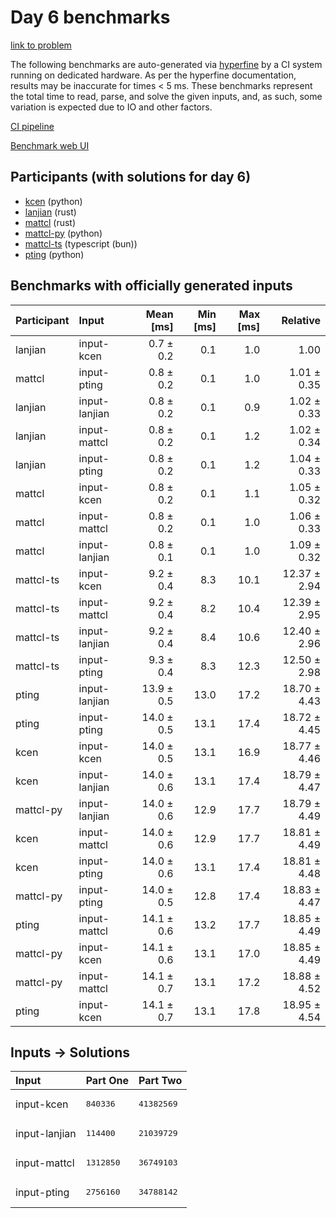 # Day 6 benchmarks

[link to problem](https://adventofcode.com/2023/day/6)

The following benchmarks are auto-generated via
[hyperfine](https://github.com/sharkdp/hyperfine) by a CI system running on
dedicated hardware. As per the hyperfine documentation, results may be
inaccurate for times < 5 ms. These benchmarks represent the total time to read,
parse, and solve the given inputs, and, as such, some variation is expected due
to IO and other factors.

[CI pipeline](http://ci.papercode.net:8080/teams/main/pipelines/aoc2023)

[Benchmark web UI](https://aoc.ancalagon.black)


## Participants (with solutions for day 6)

- [kcen](https://github.com/kcen/aoc2023) (python)
- [lanjian](https://github.com/lanjian/aoc-2023) (rust)
- [mattcl](https://github.com/mattcl/aoc2023) (rust)
- [mattcl-py](https://github.com/mattcl/aoc2023-py) (python)
- [mattcl-ts](https://github.com/mattcl/aoc2023-js) (typescript (bun))
- [pting](https://github.com/pting/aoc2023) (python)


## Benchmarks with officially generated inputs

| Participant | Input | Mean [ms] | Min [ms] | Max [ms] | Relative |
|:---|:---|---:|---:|---:|---:|
| lanjian | input-kcen | 0.7 ± 0.2 | 0.1 | 1.0 | 1.00 |
| mattcl | input-pting | 0.8 ± 0.2 | 0.1 | 1.0 | 1.01 ± 0.35 |
| lanjian | input-lanjian | 0.8 ± 0.2 | 0.1 | 0.9 | 1.02 ± 0.33 |
| lanjian | input-mattcl | 0.8 ± 0.2 | 0.1 | 1.2 | 1.02 ± 0.34 |
| lanjian | input-pting | 0.8 ± 0.2 | 0.1 | 1.2 | 1.04 ± 0.33 |
| mattcl | input-kcen | 0.8 ± 0.2 | 0.1 | 1.1 | 1.05 ± 0.32 |
| mattcl | input-mattcl | 0.8 ± 0.2 | 0.1 | 1.0 | 1.06 ± 0.33 |
| mattcl | input-lanjian | 0.8 ± 0.1 | 0.1 | 1.0 | 1.09 ± 0.32 |
| mattcl-ts | input-kcen | 9.2 ± 0.4 | 8.3 | 10.1 | 12.37 ± 2.94 |
| mattcl-ts | input-mattcl | 9.2 ± 0.4 | 8.2 | 10.4 | 12.39 ± 2.95 |
| mattcl-ts | input-lanjian | 9.2 ± 0.4 | 8.4 | 10.6 | 12.40 ± 2.96 |
| mattcl-ts | input-pting | 9.3 ± 0.4 | 8.3 | 12.3 | 12.50 ± 2.98 |
| pting | input-lanjian | 13.9 ± 0.5 | 13.0 | 17.2 | 18.70 ± 4.43 |
| pting | input-pting | 14.0 ± 0.5 | 13.1 | 17.4 | 18.72 ± 4.45 |
| kcen | input-kcen | 14.0 ± 0.5 | 13.1 | 16.9 | 18.77 ± 4.46 |
| kcen | input-lanjian | 14.0 ± 0.6 | 13.1 | 17.4 | 18.79 ± 4.47 |
| mattcl-py | input-lanjian | 14.0 ± 0.6 | 12.9 | 17.7 | 18.79 ± 4.49 |
| kcen | input-mattcl | 14.0 ± 0.6 | 12.9 | 17.7 | 18.81 ± 4.49 |
| kcen | input-pting | 14.0 ± 0.6 | 13.1 | 17.4 | 18.81 ± 4.48 |
| mattcl-py | input-pting | 14.0 ± 0.5 | 12.8 | 17.4 | 18.83 ± 4.47 |
| pting | input-mattcl | 14.1 ± 0.6 | 13.2 | 17.7 | 18.85 ± 4.49 |
| mattcl-py | input-kcen | 14.1 ± 0.6 | 13.1 | 17.0 | 18.85 ± 4.49 |
| mattcl-py | input-mattcl | 14.1 ± 0.7 | 13.1 | 17.2 | 18.88 ± 4.52 |
| pting | input-kcen | 14.1 ± 0.7 | 13.1 | 17.8 | 18.95 ± 4.54 |


## Inputs -> Solutions

| Input | Part One | Part Two |
|:---|:---|:---|
|input-kcen|<pre>840336</pre>|<pre>41382569</pre>|
|input-lanjian|<pre>114400</pre>|<pre>21039729</pre>|
|input-mattcl|<pre>1312850</pre>|<pre>36749103</pre>|
|input-pting|<pre>2756160</pre>|<pre>34788142</pre>|